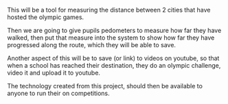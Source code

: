 This will be a tool for measuring the distance between 2 cities that have hosted the olympic games.

Then we are going to give pupils pedometers to measure how far they have walked, then put that measure into the system to show how far they have progressed along the route, which they will be able to save.

Another aspect of this will be to save (or link) to videos on youtube, so that when a school has reached their destination, they do an olympic challenge, video it and upload it to youtube.

The technology created from this project, should then be available to anyone to run their on competitions.